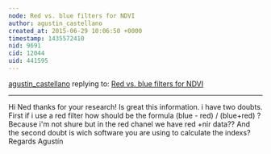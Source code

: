 ```yaml
---
node: Red vs. blue filters for NDVI
author: agustin_castellano
created_at: 2015-06-29 10:06:50 +0000
timestamp: 1435572410
nid: 9691
cid: 12044
uid: 441595
---
```




[agustin_castellano](../profile/agustin_castellano) replying to: [Red vs. blue filters for NDVI](../notes/nedhorning/10-30-2013/red-vs-blue-filters-for-ndvi)

----
Hi Ned
thanks for your research! Is great this information.
i have two doubts. First if i use a red filter how should be the formula  (blue - red) / (blue+red) ? Because i'm not shure but in the red chanel we have red +nir data??
And the second doubt is wich software you are using to calculate the indexs?
Regards 
Agustín 